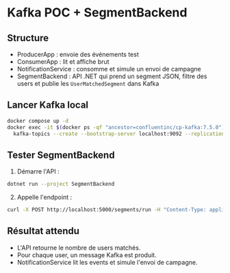 # Kafka POC + SegmentBackend

## Structure
- ProducerApp : envoie des événements test
- ConsumerApp : lit et affiche brut
- NotificationService : consomme et simule un envoi de campagne
- SegmentBackend : API .NET qui prend un segment JSON, filtre des users et publie les `UserMatchedSegment` dans Kafka

## Lancer Kafka local
```bash
docker compose up -d
docker exec -it $(docker ps -qf "ancestor=confluentinc/cp-kafka:7.5.0") \
  kafka-topics --create --bootstrap-server localhost:9092 --replication-factor 1 --partitions 1 --topic user-segments
```

## Tester SegmentBackend
1. Démarre l'API :
```bash
dotnet run --project SegmentBackend
```
2. Appelle l'endpoint :
```bash
curl -X POST http://localhost:5000/segments/run -H "Content-Type: application/json" -d '{"Plan":"Premium","Country":"FR","SegmentId":"premium_fr"}'
```

## Résultat attendu
- L'API retourne le nombre de users matchés.
- Pour chaque user, un message Kafka est produit.
- NotificationService lit les events et simule l'envoi de campagne.
